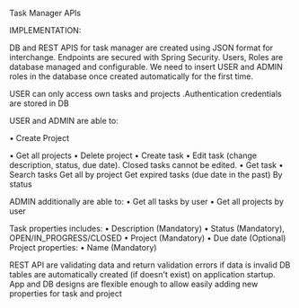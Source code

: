 Task Manager APIs


IMPLEMENTATION:

DB and REST APIS for task manager are created using JSON format for interchange.
Endpoints are secured with Spring Security. Users, Roles are database managed and configurable.
We need to insert USER and ADMIN roles in the database once created automatically for the first time. 

USER can only access own tasks and projects .Authentication credentials are stored in DB

USER and ADMIN are able to:

• Create Project

• Get all projects
• Delete project
• Create task
• Edit task (change description, status, due date). Closed tasks cannot be edited.
• Get task
• Search tasks
   Get all by project
   Get expired tasks (due date in the past)
   By status
   
ADMIN additionally are able to:
• Get all tasks by user
• Get all projects by user

Task properties includes:
• Description (Mandatory)
• Status (Mandatory), OPEN/IN_PROGRESS/CLOSED
• Project (Mandatory)
• Due date (Optional)
Project properties:
• Name (Mandatory)

REST API are validating data and return validation errors if data is invalid
DB tables are automatically created (if doesn't exist) on application startup.
App and DB designs are flexible enough to allow easily adding new properties for task and 
project

